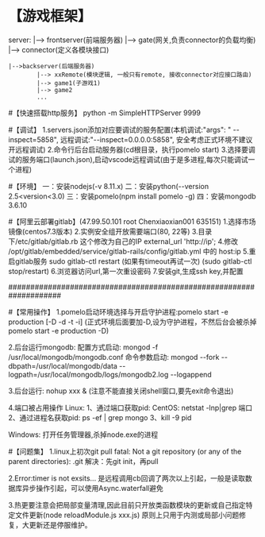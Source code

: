 ﻿# 【游戏框架】
server:
	|--> frontserver(前端服务器)
		|--> gate(网关,负责connector的负载均衡)
		|--> connector(定义各模块接口)

	|-->backserver(后端服务器)
			|--> xxRemote(模块逻辑, 一般只有remote, 接收connector对应接口路由)
			|--> game1(子游戏1)
			|--> game2
			...

#【快速搭载http服务】
python -m SimpleHTTPServer 9999

#【调试】
1.servers.json添加对应要调试的服务配置(本机调试:"args": " --inspect=5858", 远程调试:"--inspect=0.0.0.0:5858", 安全考虑正式环境不建议开远程调试)
2.命令行后台启动服务器(cd根目录，执行pomelo start)
3.选择要调试的服务端口(launch.json),启动vscode远程调试(由于是多进程,每次只能调试一个进程)

#【环境】
一：安装nodejs(-v 8.11.x)
二：安装python(--version 2.5<version<3.0)
三：安装pomelo(npm install pomelo -g)
四：安装mongodb 3.6.10

#【阿里云部署gitlab】(47.99.50.101 root Chenxiaoxian001 635151)
1.选择市场镜像(centos7.3版本)
2.实例安全组开放需要端口(80, 22等)
3.目录下/etc/gitlab/gitlab.rb 这个修改为自己的IP external_url 'http://ip';
4.修改 /opt/gitlab/embedded/service/gitlab-rails/config/gitlab.yml 中的 host:ip
5.重启gitlab服务 sudo gitlab-ctl restart (如果有timeout再试一次) (sudo gitlab-ctl stop/restart)
6.浏览器访问url,第一次重设密码
7.安装git,生成ssh key,并配置

####################################################################

#【常用操作】
1.pomelo启动环境选择与开启守护进程:pomelo start -e production [-D -d -t -i]
(正式环境后面要加-D,设为守护进程，不然后台会被杀掉 pomelo start -e production -D)

2.后台运行mongodb:
配置方式启动: mongod -f /usr/local/mongodb/mongodb.conf
命令参数启动: mongod --fork --dbpath=/usr/local/mongodb/data --logpath=/usr/local/mongodb/logs/mongodb2.log --logappend

3.后台运行:
nohup xxx & (注意不能直接关闭shell窗口,要先exit命令退出)

4.端口被占用操作
Linux:
1、通过端口获取pid: CentOS: netstat -lnp|grep 端口
2、通过进程名获取pid: ps -ef | grep mongo
3、kill -9 pid

Windows: 
打开任务管理器,杀掉node.exe的进程


#【问题集】
1.linux上初次git pull fatal: Not a git repository (or any of the parent directories): .git
解决：先git init，再pull

2.Error:timer is not exsits...
是远程调用cb回调了两次以上引起，一般是读取数据库异步操作引起，可以使用Async.waterfall避免

3.热更要注意会把局部变量清理,因此目前只开放类函数模块的更新或自己指定特定文件更新(node reloadModule.js xxx.js)
  原则上只用于内测或局部小问题修复，大更新还是停服维护。



